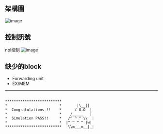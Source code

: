 ## 架構圖

![image](https://github.com/f14106032ncku/CPU_vsd_2024/blob/main/architecture_ref.png)

## 控制訊號
npl控制
![image](https://github.com/f14106032ncku/CPU_vsd_2024/blob/main/ctrl_signal_ref.png)

## 缺少的block
* Forwarding unit
* EX/MEM

---

```
            
**************************               
*                        *       |\__||  
*  Congratulations !!    *      / O.O  | 
*                        *    /_____   | 
*  Simulation PASS!!     *   /^ ^ ^ \\  |
*                        *  |^ ^ ^ ^ |w| 
**************************   \\m___m__|_|

```
